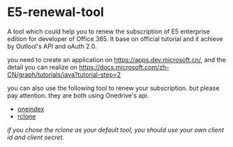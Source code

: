 # E5-renewal-tool
A tool which could help you to renew the subscription of E5 enterprise edition for developer of Office 365. It base on official tutorial and it achieve by Outlool's API and oAuth 2.0.

you need to create an application on https://apps.dev.microsoft.cn/, and the detail you can realize on https://docs.microsoft.com/zh-CN/graph/tutorials/java?tutorial-step=2

you can also use the following tool to renew your subscription. but please pay attention. they are both using Onedrive's api.

  - [oneindex](https://github.com/donwa/oneindex)
  - [rclone](https://rclone.org/)
  
*if you chose the rclone as your default tool, you should use your own client id and client secret.*
